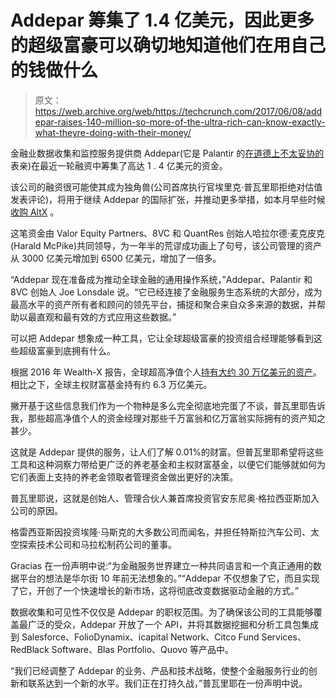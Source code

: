 # Addepar 筹集了 1.4 亿美元，因此更多的超级富豪可以确切地知道他们在用自己的钱做什么

> 原文：<https://web.archive.org/web/https://techcrunch.com/2017/06/08/addepar-raises-140-million-so-more-of-the-ultra-rich-can-know-exactly-what-theyre-doing-with-their-money/>

金融业数据收集和监控服务提供商 Addepar(它是 Palantir 的[在道德上不太妥协的](https://web.archive.org/web/20230319190121/https://www.buzzfeed.com/williamalden/inside-palantir-silicon-valleys-most-secretive-company?utm_term=.ucgpdDnXp#.nq048Qo64)表亲)在最近一轮融资中筹集了高达 1 . 4 亿美元的资金。

该公司的融资很可能使其成为独角兽(公司首席执行官埃里克·普瓦里耶拒绝对估值发表评论)，将用于继续 Addepar 的国际扩张，并推动更多举措，如本月早些时候[收购 AltX](https://web.archive.org/web/20230319190121/https://addepar.com/news/addepar-acquires-altx-double-high-growth-alternatives-market/) 。

这笔资金由 Valor Equity Partners、8VC 和 QuantRes 创始人哈拉尔德·麦克皮克(Harald McPike)共同领导，为一年半的荒谬成功画上了句号，该公司管理的资产从 3000 亿美元增加到 6500 亿美元，增加了一倍多。

“Addepar 现在准备成为推动全球金融的通用操作系统，”Addepar、Palantir 和 8VC 创始人 Joe Lonsdale 说。“它已经连接了金融服务生态系统的大部分，成为最高水平的资产所有者和顾问的领先平台，捕捉和聚合来自众多来源的数据，并帮助以最直观和最有效的方式应用这些数据。”

可以把 Addepar 想象成一种工具，它让全球超级富豪的投资组合经理能够看到这些超级富豪到底拥有什么。

根据 2016 年 Wealth-X 报告，全球超高净值个人[持有大约 30 万亿美元的资产](https://web.archive.org/web/20230319190121/http://www.wealthx.com/articles/2016/the-wealth-x-world-ultra-wealth-report-2015-2016/)。相比之下，全球主权财富基金持有约 6.3 万亿美元。

撇开基于这些信息我们作为一个物种是多么完全彻底地完蛋了不谈，普瓦里耶告诉我，那些超高净值个人的资金经理对那些千万富翁和亿万富翁实际拥有的资产知之甚少。

这就是 Addepar 提供的服务，让人们了解 0.01%的财富。但普瓦里耶希望将这些工具和这种洞察力带给更广泛的养老基金和主权财富基金，以便它们能够就如何为它们表面上支持的养老金领取者管理资金做出更好的决策。

普瓦里耶说，这就是创始人、管理合伙人兼首席投资官安东尼奥·格拉西亚斯加入公司的原因。

格雷西亚斯因投资埃隆·马斯克的大多数公司而闻名，并担任特斯拉汽车公司、太空探索技术公司和马拉松制药公司的董事。

Gracias 在一份声明中说:“为金融服务世界建立一种共同语言和一个真正通用的数据平台的想法是华尔街 10 年前无法想象的。”“Addepar 不仅想象了它，而且实现了它，开创了一个快速增长的新市场，这将彻底改变数据驱动金融的方式。”

数据收集和可见性不仅仅是 Addepar 的职权范围。为了确保该公司的工具能够覆盖最广泛的受众，Addepar 开放了一个 API，并将其数据挖掘和分析工具包集成到 Salesforce、FolioDynamix、icapital Network、Citco Fund Services、RedBlack Software、Blas Portfolio、Quovo 等产品中。

“我们已经调整了 Addepar 的业务、产品和技术战略，使整个金融服务行业的创新和联系达到一个新的水平。我们正在打持久战，”普瓦里耶在一份声明中说。